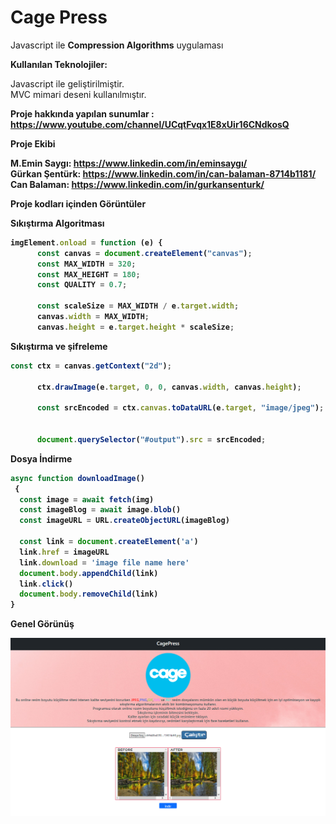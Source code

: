 # Cage Press
Javascript ile <b>Compression Algorithms</b> uygulaması<br>

<b> Kullanılan Teknolojiler: </b>

Javascript  ile geliştirilmiştir.<br>
MVC mimari deseni kullanılmıştır.<br>

<b>Proje hakkında yapılan sunumlar : https://www.youtube.com/channel/UCqtFvqx1E8xUir16CNdkosQ

<b>Proje Ekibi</b>

<b>M.Emin Saygı:</b> https://www.linkedin.com/in/eminsaygı/ <br>
<b>Gürkan Şentürk:</b> https://www.linkedin.com/in/can-balaman-8714b1181/ <br>
<b>Can Balaman:</b> https://www.linkedin.com/in/gurkansenturk/ <br>
  
<b>Proje kodları içinden Görüntüler</b>


<b>Sıkıştırma Algoritması </b>

```jsx
imgElement.onload = function (e) {
      const canvas = document.createElement("canvas");
      const MAX_WIDTH = 320;
      const MAX_HEIGHT = 180;
      const QUALITY = 0.7;

      const scaleSize = MAX_WIDTH / e.target.width;
      canvas.width = MAX_WIDTH;
      canvas.height = e.target.height * scaleSize;
```
<b>Sıkıştırma ve şifreleme</b>

```jsx
const ctx = canvas.getContext("2d");

      ctx.drawImage(e.target, 0, 0, canvas.width, canvas.height);

      const srcEncoded = ctx.canvas.toDataURL(e.target, "image/jpeg");


      document.querySelector("#output").src = srcEncoded;
```
<b>Dosya İndirme</b>

```jsx
async function downloadImage()
 {
  const image = await fetch(img)
  const imageBlog = await image.blob()
  const imageURL = URL.createObjectURL(imageBlog)

  const link = document.createElement('a')
  link.href = imageURL
  link.download = 'image file name here'
  document.body.appendChild(link)
  link.click()
  document.body.removeChild(link)
}
```


<b>Genel Görünüş</b>

<img src="https://github.com/XCode-Company/compression-algorithms/blob/main/img/anasayfa.png"></a>

